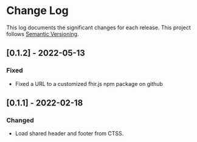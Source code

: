# Change Log

This log documents the significant changes for each release.
This project follows [Semantic Versioning](http://semver.org/).

## [0.1.2] - 2022-05-13
### Fixed
- Fixed a URL to a customized fhir.js npm package on github

## [0.1.1] - 2022-02-18
### Changed
- Load shared header and footer from CTSS.

